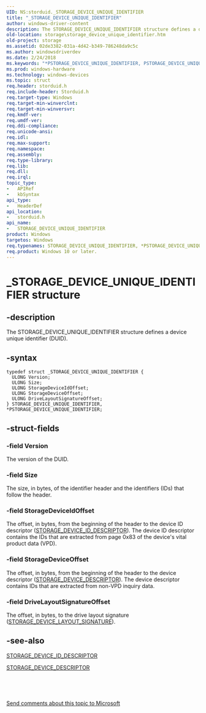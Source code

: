 ```yaml
---
UID: NS:storduid._STORAGE_DEVICE_UNIQUE_IDENTIFIER
title: "_STORAGE_DEVICE_UNIQUE_IDENTIFIER"
author: windows-driver-content
description: The STORAGE_DEVICE_UNIQUE_IDENTIFIER structure defines a device unique identifier (DUID).
old-location: storage\storage_device_unique_identifier.htm
old-project: storage
ms.assetid: 02de3382-031a-4d42-b349-786248da9c5c
ms.author: windowsdriverdev
ms.date: 2/24/2018
ms.keywords: "*PSTORAGE_DEVICE_UNIQUE_IDENTIFIER, PSTORAGE_DEVICE_UNIQUE_IDENTIFIER, PSTORAGE_DEVICE_UNIQUE_IDENTIFIER structure pointer [Storage Devices], STORAGE_DEVICE_UNIQUE_IDENTIFIER, STORAGE_DEVICE_UNIQUE_IDENTIFIER structure [Storage Devices], _STORAGE_DEVICE_UNIQUE_IDENTIFIER, storage.storage_device_unique_identifier, storduid/PSTORAGE_DEVICE_UNIQUE_IDENTIFIER, storduid/STORAGE_DEVICE_UNIQUE_IDENTIFIER, structs-general_ed4e22dc-a5cb-4746-a846-cbae5e8d7ce8.xml"
ms.prod: windows-hardware
ms.technology: windows-devices
ms.topic: struct
req.header: storduid.h
req.include-header: Storduid.h
req.target-type: Windows
req.target-min-winverclnt: 
req.target-min-winversvr: 
req.kmdf-ver: 
req.umdf-ver: 
req.ddi-compliance: 
req.unicode-ansi: 
req.idl: 
req.max-support: 
req.namespace: 
req.assembly: 
req.type-library: 
req.lib: 
req.dll: 
req.irql: 
topic_type:
-	APIRef
-	kbSyntax
api_type:
-	HeaderDef
api_location:
-	storduid.h
api_name:
-	STORAGE_DEVICE_UNIQUE_IDENTIFIER
product: Windows
targetos: Windows
req.typenames: STORAGE_DEVICE_UNIQUE_IDENTIFIER, *PSTORAGE_DEVICE_UNIQUE_IDENTIFIER
req.product: Windows 10 or later.
---
```


# _STORAGE_DEVICE_UNIQUE_IDENTIFIER structure


## -description


The STORAGE_DEVICE_UNIQUE_IDENTIFIER structure defines a device unique identifier (DUID).


## -syntax


````
typedef struct _STORAGE_DEVICE_UNIQUE_IDENTIFIER {
  ULONG Version;
  ULONG Size;
  ULONG StorageDeviceIdOffset;
  ULONG StorageDeviceOffset;
  ULONG DriveLayoutSignatureOffset;
} STORAGE_DEVICE_UNIQUE_IDENTIFIER, *PSTORAGE_DEVICE_UNIQUE_IDENTIFIER;
````


## -struct-fields




### -field Version

The version of the DUID.


### -field Size

The size, in bytes, of the identifier header and the identifiers (IDs) that follow the header.


### -field StorageDeviceIdOffset

The offset, in bytes, from the beginning of the header to the device ID descriptor (<a href="..\ntddstor\ns-ntddstor-_storage_device_id_descriptor.md">STORAGE_DEVICE_ID_DESCRIPTOR</a>). The device ID descriptor contains the IDs that are extracted from page 0x83 of the device's vital product data (VPD).


### -field StorageDeviceOffset

The offset, in bytes, from the beginning of the header to the device descriptor (<a href="..\ntddstor\ns-ntddstor-_storage_device_descriptor.md">STORAGE_DEVICE_DESCRIPTOR</a>). The device descriptor contains IDs that are extracted from non-VPD inquiry data.


### -field DriveLayoutSignatureOffset

The offset, in bytes, to the drive layout signature (<a href="..\storduid\ns-storduid-_storage_device_layout_signature.md">STORAGE_DEVICE_LAYOUT_SIGNATURE</a>).


## -see-also

<a href="..\ntddstor\ns-ntddstor-_storage_device_id_descriptor.md">STORAGE_DEVICE_ID_DESCRIPTOR</a>



<a href="..\ntddstor\ns-ntddstor-_storage_device_descriptor.md">STORAGE_DEVICE_DESCRIPTOR</a>



 

 

<a href="mailto:wsddocfb@microsoft.com?subject=Documentation%20feedback [storage\storage]:%20STORAGE_DEVICE_UNIQUE_IDENTIFIER structure%20 RELEASE:%20(2/24/2018)&amp;body=%0A%0APRIVACY STATEMENT%0A%0AWe use your feedback to improve the documentation. We don't use your email address for any other purpose, and we'll remove your email address from our system after the issue that you're reporting is fixed. While we're working to fix this issue, we might send you an email message to ask for more info. Later, we might also send you an email message to let you know that we've addressed your feedback.%0A%0AFor more info about Microsoft's privacy policy, see http://privacy.microsoft.com/en-us/default.aspx." title="Send comments about this topic to Microsoft">Send comments about this topic to Microsoft</a>


